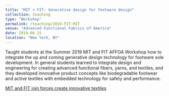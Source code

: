 ```yaml
---
title: "MIT + FIT: Generative design for footware design"
collection: teaching
type: "Workshop"
permalink: /teaching/2019-FIT-MIT
venue: "Advanced Functional Fabrics of America"
date: 2019-06-15
location: "New York, NY"
---
```


Taught students at the Summer 2019 MIT and FIT AFFOA Workshop how to integrate the up and coming generative design technology for footware sole development. In general students learned to integrate design and engineering for creating advanced functional fibers, yarns, and textiles, and they developed innovative product concepts like biodegradable footwear and active textiles with embedded technology for safety and performance.

[MIT and FIT join forces create innovative textiles](https://news.mit.edu/2019/mit-and-fit-join-forces-create-innovative-textiles-0717)

<br/><script src="https://embed.github.com/view/3d/kryogenica/kryogenica.github.io/master/images/GD_Shoe_sole_v1.stl"></script>

